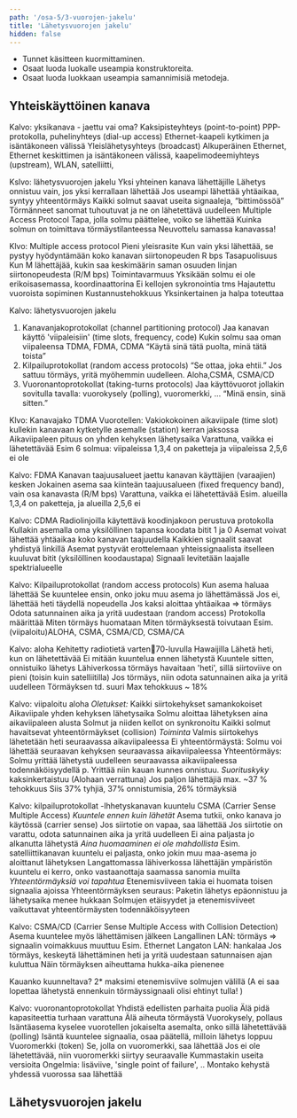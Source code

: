 ```yaml
---
path: '/osa-5/3-vuorojen-jakelu'
title: 'Lähetysvuorojen jakelu'
hidden: false
---
```


<text-box variant='learningObjectives' name='Oppimistavoitteet'>

- Tunnet käsitteen kuormittaminen.
- Osaat luoda luokalle useampia konstruktoreita.
- Osaat luoda luokkaan useampia samannimisiä metodeja.

</text-box>

## Yhteiskäyttöinen kanava


Kalvo: yksikanava - jaettu vai oma?
Kaksipisteyhteys (point-to-point)
PPP-protokolla, puhelinyhteys (dial-up access)
Ethernet-kaapeli kytkimen ja isäntäkoneen välissä
Yleislähetysyhteys (broadcast)
Alkuperäinen Ethernet, Ethernet keskittimen ja isäntäkoneen välissä, kaapelimodeemiyhteys (upstream), WLAN, satelliitti, 

Kslvo: lähetysvuorojen jakelu
Yksi yhteinen kanava lähettäjille
Lähetys onnistuu vain, jos yksi  kerrallaan lähettää
Jos useampi lähettää yhtäaikaa, syntyy yhteentörmäys
Kaikki solmut saavat useita signaaleja, “bittimössöä”
Törmänneet sanomat tuhoutuvat ja ne on lähetettävä uudelleen
Multiple Access Protocol
Tapa, jolla solmu päättelee, voiko se lähettää
Kuinka solmun on toimittava törmäystilanteessa
 Neuvottelu samassa kanavassa!

Klvo: Multiple access protocol
Pieni yleisrasite
Kun vain yksi lähettää, se pystyy hyödyntämään koko kanavan siirtonopeuden R bps
Tasapuolisuus
Kun M lähettäjää, kukin saa keskimäärin saman osuuden linjan siirtonopeudesta (R/M bps)
Toimintavarmuus
Yksikään solmu ei ole erikoisasemassa, koordinaattorina
Ei kellojen sykronointia tms
Hajautettu vuoroista sopiminen
Kustannustehokkuus
Yksinkertainen ja halpa toteuttaa

Kalvo: lähetysvuorojen jakelu
1) Kanavanjakoprotokollat (channel partitioning protocol)
     Jaa kanavan käyttö 'viipaleisiin' (time slots, frequency, code)
     Kukin solmu saa oman viipaleensa
     TDMA, FDMA, CDMA
     “Käytä sinä tätä puolta, minä tätä toista”
2) Kilpailuprotokollat (random access protocols)
   “Se ottaa, joka ehtii.”
    Jos sattuu törmäys, yritä myöhemmin uudelleen.
    Aloha,CSMA, CSMA/CD
3) Vuoronantoprotokollat (taking-turns protocols)
Jaa käyttövuorot jollakin sovitulla tavalla:
vuorokysely (polling), vuoromerkki, ...
“Minä ensin, sinä sitten.”

Klvo: Kanavajako TDMA
Vuorotellen:
 Vakiokokoinen aikaviipale (time slot) kullekin kanavaan kytketylle asemalle (station) kerran jaksossa
 Aikaviipaleen pituus on yhden kehyksen lähetysaika
 Varattuna, vaikka ei lähetettävää
 Esim 6 solmua:  viipaleissa 1,3,4 on paketteja ja viipaleissa 2,5,6 ei ole 

Kalvo: FDMA
Kanavan taajuusalueet jaettu kanavan käyttäjien (varaajien) kesken
Jokainen asema saa kiinteän taajuusalueen (fixed frequency band), vain osa kanavasta (R/M bps)
 Varattuna, vaikka ei lähetettävää
 Esim. alueilla 1,3,4 on paketteja, ja alueilla 2,5,6 ei 

Kalvo: CDMA
Radiolinjoilla käytettävä koodinjakoon perustuva protokolla
 Kullakin asemalla oma yksilöllinen tapansa koodata bitit 1 ja 0 
 Asemat voivat lähettää yhtäaikaa koko kanavan taajuudella
 Kaikkien signaalit saavat yhdistyä linkillä
 Asemat pystyvät erottelemaan yhteissignaalista itselleen kuuluvat bitit (yksilöllinen koodaustapa)
 Signaali levitetään laajalle spektrialueelle

Kalvo: Kilpailuprotokollat (random access protocols)
Kun asema haluaa lähettää
Se kuuntelee ensin, onko joku muu asema jo lähettämässä
Jos ei, lähettää heti täydellä nopeudella
Jos kaksi aloittaa yhtäaikaa => törmäys
Odota satunnainen aika ja yritä uudestaan (random access)
Protokolla määrittää
Miten törmäys huomataan
Miten törmäyksestä toivutaan
Esim. (viipaloitu)ALOHA, CSMA, CSMA/CD, CSMA/CA

Kalvo: aloha
Kehitetty radiotietä varten70-luvulla Hawaijilla
Lähetä heti, kun on lähetettävää
Ei mitään kuuntelua ennen lähetystä
Kuuntele sitten, onnistuiko lähetys
Lähiverkossa törmäys havaitaan 'heti', sillä siirtoviive on pieni  (toisin kuin satelliitilla)
Jos törmäys, niin odota satunnainen aika ja  yritä uudelleen
Törmäyksen td. suuri 
Max tehokkuus ~ 18% 

Kalvo: viipaloitu aloha
*Oletukset:*
Kaikki siirtokehykset samankokoiset
Aikaviipale yhden kehyksen lähetysaika
Solmu aloittaa lähetyksen aina aikaviipaleen alusta
Solmut ja niiden kellot on synkronoitu
Kaikki solmut havaitsevat yhteentörmäykset (collision)
*Toiminta*
Valmis siirtokehys lähetetään heti seuraavassa aikaviipaleessa 
Ei yhteentörmäystä: Solmu voi lähettää seuraavan kehyksen seuraavassa aikaviipaleessa
Yhteentörmäys: Solmu yrittää lähetystä uudelleen seuraavassa aikaviipaleessa todennäköisyydellä p. Yrittää niin kauan kunnes onnistuu.
*Suorituskyky* kaksinkertaistuu (Alohaan verrattuna) 
Jos paljon lähettäjiä  max. ~37 % tehokkuus
Siis  37% tyhjiä, 37% onnistumisia, 26% törmäyksiä 

Kalvo: kilpailuprotokollat -lhhetyskanavan kuuntelu CSMA (Carrier Sense Multiple Access)
*Kuuntele ennen kuin lähetät*
Asema tutkii, onko kanava jo käytössä (carrier sense)
Jos siirtotie on vapaa, saa lähettää
Jos siirtotie on varattu, odota satunnainen aika ja yritä uudelleen
Ei aina paljasta jo alkanutta lähetystä
*Aina huomaaminen ei ole mahdollista*
Esim.  satelliittikanavan kuuntelu ei paljasta, onko jokin muu maa-asema jo aloittanut lähetyksen
Langattomassa lähiverkossa lähettäjän ympäristön kuuntelu ei kerro, onko vastaanottaja saamassa sanomia muilta
*Yhteentörmäyksiä voi tapahtua* Etenemisviiveen takia ei huomata toisen signaalia ajoissa
Yhteentörmäyksen seuraus: Paketin lähetys epäonnistuu ja lähetysaika menee hukkaan
	Solmujen etäisyydet ja etenemisviiveet vaikuttavat yhteentörmäysten todennäköisyyteen  
    
Kalvo: CSMA/CD (Carrier Sense Multiple Access with Collision Detection)
Asema kuuntelee myös lähettämisen jälkeen
Langallinen LAN: törmäys => signaalin voimakkuus muuttuu 
Esim. Ethernet
Langaton LAN: hankalaa
Jos törmäys, keskeytä lähettäminen heti
ja yritä uudestaan satunnaisen ajan kuluttua
Näin törmäyksen aiheuttama hukka-aika pienenee

Kauanko kuunneltava?
2* maksimi etenemisviive solmujen välillä (A ei saa lopettaa lähetystä ennenkuin  törmäyssignaali olisi ehtinyt tulla!
)

Kalvo: vuoronantoprotokollat
Yhdistä edellisten parhaita puolia
Älä pidä kapasiteettia turhaan varattuna
Älä aiheuta törmäystä
Vuorokysely, pollaus
Isäntäasema kyselee vuorotellen jokaiselta asemalta, onko sillä lähetettävää (polling)
Isäntä kuuntelee signaalia, osaa päätellä, milloin lähetys loppuu
Vuoromerkki (token)
Se, jolla on vuoromerkki, saa lähettää 
Jos ei ole lähetettävää, niin vuoromerkki siirtyy seuraavalle
Kummastakin useita versioita
Ongelmia: lisäviive, 'single point of failure', ..
Montako kehystä yhdessä vuorossa saa lähettää







## Lähetysvuorojen jakelu


